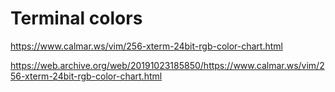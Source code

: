 # Terminal colors

<https://www.calmar.ws/vim/256-xterm-24bit-rgb-color-chart.html>

<https://web.archive.org/web/20191023185850/https://www.calmar.ws/vim/256-xterm-24bit-rgb-color-chart.html>
